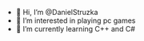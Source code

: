 - 👋 Hi, I’m @DanielStruzka
- 👀 I’m interested in playing pc games
- 🌱 I’m currently learning C++ and C#



<!---
DanielStruzka/DanielStruzka is a ✨ special ✨ repository because its `README.md` (this file) appears on your GitHub profile.
You can click the Preview link to take a look at your changes.
--->
